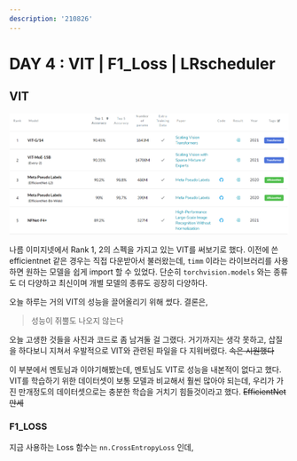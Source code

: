 ```yaml
---
description: '210826'
---
```


# DAY 4 : VIT \| F1\_Loss \| LRscheduler

## VIT

![](../../../.gitbook/assets/image%20%281024%29.png)

나름 이미지넷에서 Rank 1, 2의 스펙을 가지고 있는 VIT를 써보기로 했다. 이전에 쓴 efficientnet 같은 경우는 직접 다운받아서 불러왔는데, `timm` 이라는 라이브러리를 사용하면 원하는 모델을 쉽게 import 할 수 있었다. 단순히 `torchvision.models` 와는 종류도 더 다양하고 최신이며 개별 모델의 종류도 굉장히 다양하다.

오늘 하루는 거의 VIT의 성능을 끌어올리기 위해 썼다. 결론은,

> 성능이 쥐뿔도 나오지 않는다

오늘 고생한 것들을 사진과 코드로 좀 남겨둘 걸 그랬다. 거기까지는 생각 못하고, 삽질을 하다보니 지쳐서 우발적으로 VIT와 관련된 파일을 다 지워버렸다. ~~속은 시원했다~~

이 부분에서 멘토님과 이야기해봤는데, 멘토님도 VIT로 성능을 내본적이 없다고 했다. VIT를 학습하기 위한 데이터셋이 보통 모델과 비교해서 훨씬 많아야 되는데, 우리가 가진 만개정도의 데이터셋으로는 충분한 학습을 거치기 힘들것이라고 했다. ~~EfficientNet 만세~~



### F1\_LOSS

지금 사용하는 Loss 함수는 `nn.CrossEntropyLoss` 인데, 



